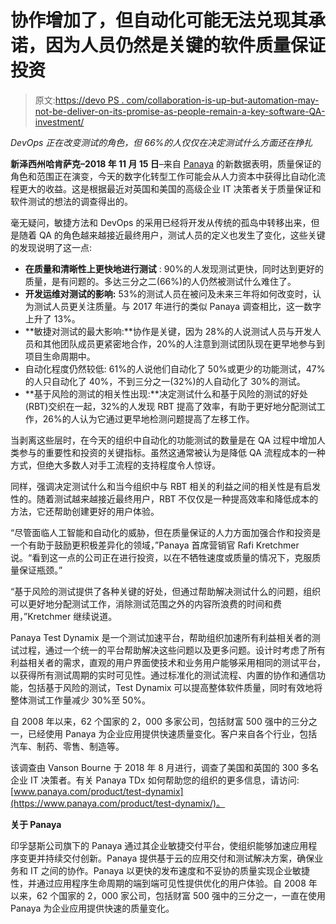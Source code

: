 # 协作增加了，但自动化可能无法兑现其承诺，因为人员仍然是关键的软件质量保证投资

> 原文:[https://devo PS . com/collaboration-is-up-but-automation-may-not-be-deliver-on-its-promise-as-people-remain-a-key-software-QA-investment/](https://devops.com/collaboration-is-up-but-automation-may-not-be-delivering-on-its-promise-as-people-remain-a-key-software-qa-investment/)

*DevOps 正在改变测试的角色，但 66%的人仅仅在决定测试什么方面还在挣扎*

**新泽西州哈肯萨克–2018 年 11 月 15 日**–来自 [Panaya](https://www.panaya.com) 的新数据表明，质量保证的角色和范围正在演变，今天的数字化转型工作可能会从人力资本中获得比自动化流程更大的收益。这是根据最近对英国和美国的高级企业 IT 决策者关于质量保证和软件测试的想法的调查得出的。

毫无疑问，敏捷方法和 DevOps 的采用已经将开发从传统的孤岛中转移出来，但是随着 QA 的角色越来越接近最终用户，测试人员的定义也发生了变化，这些关键的发现说明了这一点:

*   **在质量和清晰性上更快地进行测试** : 90%的人发现测试更快，同时达到更好的质量，是有问题的。多达三分之二(66%)的人仍然被测试什么难住了。
*   **开发运维对测试的影响:** 53%的测试人员在被问及未来三年将如何改变时，认为测试人员更关注质量。与 2017 年进行的类似 Panaya 调查相比，这一数字上升了 13%。
*   **敏捷对测试的最大影响:**协作是关键，因为 28%的人说测试人员与开发人员和其他团队成员更紧密地合作，20%的人注意到测试团队现在更早地参与到项目生命周期中。
*   自动化程度仍然较低: 61%的人说他们自动化了 50%或更少的功能测试，47%的人只自动化了 40%，不到三分之一(32%)的人自动化了 30%的测试。
*   **基于风险的测试的相关性出现:**决定测试什么和基于风险的测试的好处(RBT)交织在一起，32%的人发现 RBT 提高了效率，有助于更好地分配测试工作，26%的人认为它通过更早地检测问题提高了左移工作。

当剥离这些层时，在今天的组织中自动化的功能测试的数量是在 QA 过程中增加人类参与的重要性和投资的关键指标。虽然这通常被认为是降低 QA 流程成本的一种方式，但绝大多数人对手工流程的支持程度令人惊讶。

同样，强调决定测试什么和当今组织中与 RBT 相关的利益之间的相关性是有启发性的。随着测试越来越接近最终用户，RBT 不仅仅是一种提高效率和降低成本的方法，它还帮助创建更好的用户体验。

“尽管面临人工智能和自动化的威胁，但在质量保证的人力方面加强合作和投资是一个有助于鼓励更积极差异化的领域，”Panaya 首席营销官 Rafi Kretchmer 说。“看到这一点的公司正在进行投资，以在不牺牲速度或质量的情况下，克服质量保证瓶颈。”

“基于风险的测试提供了各种关键的好处，但通过帮助解决测试什么的问题，组织可以更好地分配测试工作，消除测试范围之外的内容所浪费的时间和费用，”Kretchmer 继续说道。

Panaya Test Dynamix 是一个测试加速平台，帮助组织加速所有利益相关者的测试过程，通过一个统一的平台帮助解决这些问题以及更多问题。设计时考虑了所有利益相关者的需求，直观的用户界面使技术和业务用户能够采用相同的测试平台，以获得所有测试周期的实时可见性。通过标准化的测试流程、内置的协作和通信功能，包括基于风险的测试，Test Dynamix 可以提高整体软件质量，同时有效地将整体测试工作量减少 30%至 50%。

自 2008 年以来，62 个国家的 2，000 多家公司，包括财富 500 强中的三分之一，已经使用 Panaya 为企业应用提供快速质量变化。客户来自各个行业，包括汽车、制药、零售、制造等。

该调查由 Vanson Bourne 于 2018 年 8 月进行，调查了美国和英国的 300 多名企业 IT 决策者。有关 Panaya TDx 如何帮助您的组织的更多信息，请访问:[www.panaya.com/product/test-dynamix](https://www.panaya.com/product/test-dynamix/)。

**关于 Panaya**

印孚瑟斯公司旗下的 Panaya 通过其企业敏捷交付平台，使组织能够加速应用程序变更并持续交付创新。Panaya 提供基于云的应用交付和测试解决方案，确保业务和 IT 之间的协作。Panaya 以更快的发布速度和不妥协的质量实现企业敏捷性，并通过应用程序生命周期的端到端可见性提供优化的用户体验。自 2008 年以来，62 个国家的 2，000 家公司，包括财富 500 强中的三分之一，一直在使用 Panaya 为企业应用提供快速的质量变化。